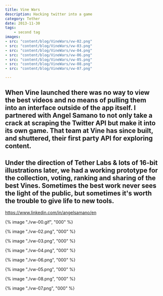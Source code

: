 ```yaml
---
title: Vine Wars
description: Hacking twitter into a game
category: Tether
date: 2013-11-30
tags: 
    - second tag
images: 
- src: "content/blog/VineWars/vw-02.png"
- src: "content/blog/VineWars/vw-03.png"
- src: "content/blog/VineWars/vw-04.png"
- src: "content/blog/VineWars/vw-06.png"
- src: "content/blog/VineWars/vw-05.png"
- src: "content/blog/VineWars/vw-08.png"
- src: "content/blog/VineWars/vw-07.png"

---
```





When Vine launched there was no way to view the best videos and no means of pulling them into an interface outside of the app itself. I partnered with Angel Samano to not only take a crack at scraping the Twitter API but make it into its own game. That team at Vine has since built, and shuttered, their first party API for exploring content.
-
Under the direction of Tether Labs & lots of 16-bit illustrations later, we had a working prototype for the collection, voting, ranking and sharing of the best Vines. Sometimes the best work never sees the light of the public, but sometimes it's worth the trouble to give life to new tools. 
-

https://www.linkedin.com/in/angelsamano/en


<!-- This is a gif that loads but doesn't play -->
{% image "./vw-00.gif", "000" %}

<div class="two-column">

{% image "./vw-02.png", "000" %}

{% image "./vw-03.png", "000" %}

{% image "./vw-04.png", "000" %}

{% image "./vw-06.png", "000" %}

{% image "./vw-05.png", "000" %}

{% image "./vw-08.png", "000" %}

</div>

{% image "./vw-07.png", "000" %}



